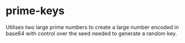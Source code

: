 # prime-keys
Utilises two large prime numbers to create a large number encoded in base64 with control over the seed needed to generate a random key.
